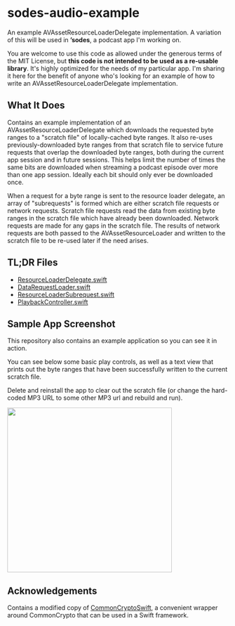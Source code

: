 # sodes-audio-example

An example AVAssetResourceLoaderDelegate implementation. A variation of this will be used in **’sodes**, a podcast app I'm working on.

You are welcome to use this code as allowed under the generous terms of the MIT License, but **this code is not intended to be used as a re-usable library**. It's highly optimized for the needs of my particular app. I'm sharing it here for the benefit of anyone who's looking for an example of how to write an AVAssetResourceLoaderDelegate implementation.

## What It Does

Contains an example implementation of an AVAssetResourceLoaderDelegate which downloads the requested byte ranges to a "scratch file" of locally-cached byte ranges. It also re-uses previously-downloaded byte ranges from that scratch file to service future requests that overlap the downloaded byte ranges, both during the current app session and in future sessions. This helps limit the number of times the same bits are downloaded when streaming a podcast episode over more than one app session. Ideally each bit should only ever be downloaded once.

When a request for a byte range is sent to the resource loader delegate, an array of "subrequests" is formed which are either scratch file requests or network requests. Scratch file requests read the data from existing byte ranges in the scratch file which have already been downloaded. Network requests are made for any gaps in the scratch file. The results of network requests are both passed to the AVAssetResourceLoader and written to the scratch file to be re-used later if the need arises.

## TL;DR Files

- [ResourceLoaderDelegate.swift](https://github.com/jaredsinclair/sodes-audio-example/blob/master/Sodes/SodesAudio/ResourceLoaderDelegate.swift)
- [DataRequestLoader.swift](https://github.com/jaredsinclair/sodes-audio-example/blob/master/Sodes/SodesAudio/DataRequestLoader.swift)
- [ResourceLoaderSubrequest.swift](https://github.com/jaredsinclair/sodes-audio-example/blob/master/Sodes/SodesAudio/ResourceLoaderSubrequest.swift)
- [PlaybackController.swift](https://github.com/jaredsinclair/sodes-audio-example/blob/master/Sodes/SodesAudio/PlaybackController.swift)

## Sample App Screenshot

This repository also contains an example application so you can see it in action.

You can see below some basic play controls, as well as a text view that prints out the byte ranges that have been successfully written to the current scratch file. 

Delete and reinstall the app to clear out the scratch file (or change the hard-coded MP3 URL to some other MP3 url and rebuild and run).

<img src="https://raw.githubusercontent.com/jaredsinclair/sodes-audio-example/master/screenshot.png" width="375">

## Acknowledgements

Contains a modified copy of [CommonCryptoSwift](https://github.com/onmyway133/Arcane), a convenient wrapper around CommonCrypto that can be used in a Swift framework.
